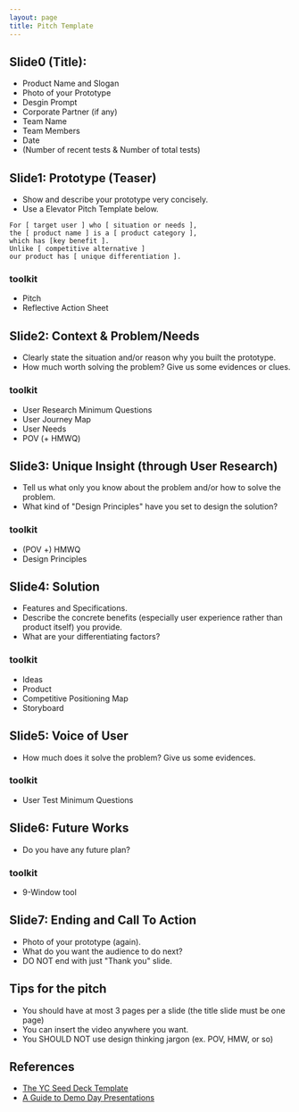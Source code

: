 ```yaml
---
layout: page
title: Pitch Template
---
```


## Slide0 (Title):
- Product Name and Slogan
- Photo of your Prototype
- Desgin Prompt
- Corporate Partner (if any)
- Team Name
- Team Members
- Date
- (Number of recent tests & Number of total tests)

## Slide1: Prototype (Teaser)
- Show and describe your prototype very concisely.
- Use a Elevator Pitch Template below.

```
For [ target user ] who [ situation or needs ],
the [ product name ] is a [ product category ],
which has [key benefit ].
Unlike [ competitive alternative ]
our product has [ unique differentiation ].
```

### toolkit
* Pitch
* Reflective Action Sheet

## Slide2: Context & Problem/Needs
- Clearly state the situation and/or reason why you built the prototype.
- How much worth solving the problem? Give us some evidences or clues.

### toolkit
* User Research Minimum Questions
* User Journey Map
* User Needs
* POV (+ HMWQ)

## Slide3: Unique Insight (through User Research)
- Tell us what only you know about the problem and/or how to solve the problem.
- What kind of "Design Principles" have you set to design the solution?

### toolkit
* (POV +) HMWQ
* Design Principles

## Slide4: Solution
- Features and Specifications.
- Describe the concrete benefits (especially user experience rather than product itself) you provide. 
- What are your differentiating factors?

### toolkit
* Ideas
* Product
* Competitive Positioning Map
* Storyboard

## Slide5: Voice of User
- How much does it solve the problem? Give us some evidences.

### toolkit
* User Test Minimum Questions

## Slide6: Future Works
- Do you have any future plan?

### toolkit
* 9-Window tool

## Slide7: Ending and Call To Action
- Photo of your prototype (again).
- What do you want the audience to do next?
- DO NOT end with just "Thank you" slide.

## Tips for the pitch
- You should have at most 3 pages per a slide (the title slide must be one page)
- You can insert the video anywhere you want.
- You SHOULD NOT use design thinking jargon (ex. POV, HMW, or so)

## References
- [The YC Seed Deck Template](https://blog.ycombinator.com/intro-to-the-yc-seed-deck/)
- [A Guide to Demo Day Presentations](https://blog.ycombinator.com/guide-to-demo-day-pitches/)
